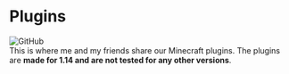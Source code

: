 # Plugins
![GitHub](https://img.shields.io/github/license/colonel260/Plugins)  
This is where me and my friends share our Minecraft plugins.
The plugins are **made for 1.14 and are not tested for any other versions**.